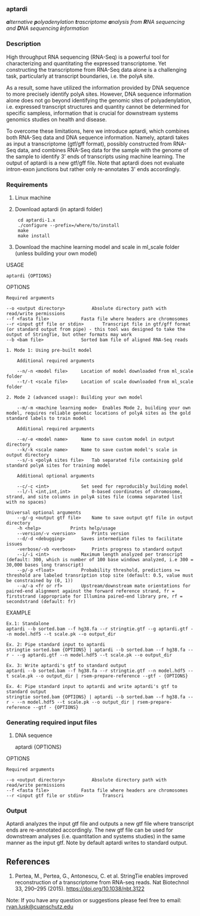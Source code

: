 ### aptardi
***a**lternative **p**olyadenylation **t**rascriptome **a**nalysis from **R**NA sequencing and **D**NA sequencing **i**nformation*

### Description
High throughput RNA sequencing (RNA-Seq) is a powerful tool for characterizing and quantitating the expressed transcriptome. Yet constructing the transcriptome from RNA-Seq data alone is a challenging task, particularly at transcript boundaries, i.e. the polyA site. 

As a result, some have utilized the information provided by DNA sequence to more precisely identify polyA sites. However, DNA sequence information alone does not go beyond identifying the genomic sites of polyadenylation, i.e. expressed transcript structures and quantity cannot be determined for specific sampless, information that is crucial for downstream systems genomics studies on health and disease. 

To overcome these limitations, here we introduce aptardi, which combines both RNA-Seq data and DNA sequence information. Namely, aptardi takes as input a transcriptome (gtf/gff format), possibly constructed from RNA-Seq data, and combines RNA-Seq data for the sample with the genome of the sample to identify 3' ends of transcripts using machine learning. The output of aptardi is a new gtf/gff file. Note that aptardi does not evaluate intron-exon junctions but rather only re-annotates 3' ends accordingly.

### Requirements
1. Linux machine
2. Download aptardi (in aptardi folder)

		cd aptardi-1.x
		./configure --prefix=/where/to/install
		make
		make install
		
3. Download the machine learning model and scale in ml_scale folder (unless building your own model)

USAGE

	aptardi {OPTIONS}	

OPTIONS
	
	Required arguments
	
	--o <output directory>			Absolute directory path with read/write permissions 
	--f <fasta file>			Fasta file where headers are chromosomes
	--r <input gtf file or stdin>		Transcript file in gtf/gff format (or standard output from pipe) - this tool was designed to take the output of StringTie, but other formats may work
	--b <bam file>				Sorted bam file of aligned RNA-Seq reads
	
	1. Mode 1: Using pre-built model
	
		Additional required arguments
		
		--n/-n <model file>		Location of model downloaded from ml_scale folder
		--t/-t <scale file>		Location of scale downloaded from ml_scale folder 
		
	2. Mode 2 (advanced usage): Building your own model
	
		--m/-m <machine learning mode>	Enables Mode 2, building your own model, requires reliable genomic locations of polyA sites as the gold standard labels to train model
		
		Additional required arguments
		
		--e/-e <model name>		Name to save custom model in output directory
		--k/-k <scale name>		Name to save custom model's scale in output directory
		--s/-s <polyA sites file>	Tab separated file containing gold standard polyA sites for training model
		
		Additional optional arguments
		
		--c/-c <int>			Set seed for reproducibly building model
		--l/-l <int,int,int>		0-based coordinates of chromosome, strand, and site columns in polyA sites file (comma separated list with no spaces)
		
	Universal optional arguments
		--g/-g <output gtf file>	Name to save output gtf file in output directory
		-h <help>			Prints help/usage
		--version/-v <version>		Prints version
		--d/-d <debugging>		Saves intermediate files to facilitate issues
		-verbose/-vb <verbose>		Prints progress to standard output
		--i/-i <int>			Maximum length analyzed per transcript (default: 300, which is number of 100 base windows analyzed, i.e 300 = 30,000 bases long transcript) 
		--p/-p <float>			Probability threshold, predictions >= threshold are labeled transription stop site (default: 0.5, value must be constrained by (0, 1))
		--a/-a <fr or rf>		Upstream/downstream mate orientations for paired-end alignment against the forward reference strand, fr = firststrand (appropriate for Illumina paired-end library pre, rf = secondstrand (default: fr)

EXAMPLE

	Ex.1: Standalone
	aptardi --b sorted.bam --f hg38.fa --r stringtie.gtf --g aptardi.gtf --n model.hdf5 --t scale.pk --o output_dir
	
	Ex. 2: Pipe standard input to aptardi
	stringtie sorted.bam {OPTIONS} | aptardi --b sorted.bam --f hg38.fa --r - --g aptardi.gtf --n model.hdf5 --t scale.pk --o output_dir
	
	Ex. 3: Write aptardi's gtf to standard output
	aptardi --b sorted.bam --f hg38.fa --r stringtie.gtf --n model.hdf5 --t scale.pk --o output_dir | rsem-prepare-reference --gtf - {OPTIONS}
	
	Ex. 4: Pipe standard input to aptardi and write aptardi's gtf to standard output
	stringtie sorted.bam {OPTIONS} | aptardi --b sorted.bam --f hg38.fa --r - --n model.hdf5 --t scale.pk --o output_dir | rsem-prepare-reference --gtf - {OPTIONS}

### Generating required input files

1. DNA sequence

	aptardi {OPTIONS}	

OPTIONS
	
	Required arguments
	
	--o <output directory>			Absolute directory path with read/write permissions 
	--f <fasta file>			Fasta file where headers are chromosomes
	--r <input gtf file or stdin>		Transcri
### Output
Aptardi analyzes the input gtf file and outputs a new gtf file where transcript ends are re-annotated accordingly. The new gtf file can be used for downstream analyses (i.e. quantitation and systems studies) in the same manner as the input gtf. Note by default aptardi writes to standard output.


## References
1. Pertea, M., Pertea, G., Antonescu, C. et al. StringTie enables improved reconstruction of a transcriptome from RNA-seq reads. Nat Biotechnol 33, 290–295 (2015). https://doi.org/10.1038/nbt.3122
 
Note: If you have any question or suggestions please feel free to email: ryan.lusk@cuanschutz.edu
